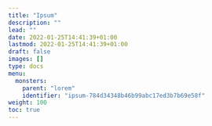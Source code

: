 ```yaml
---
title: "Ipsum"
description: ""
lead: ""
date: 2022-01-25T14:41:39+01:00
lastmod: 2022-01-25T14:41:39+01:00
draft: false
images: []
type: docs
menu:
  monsters:
    parent: "lorem"
    identifier: "ipsum-784d34348b46b99abc17ed3b7b69e58f"
weight: 100
toc: true
---
```

